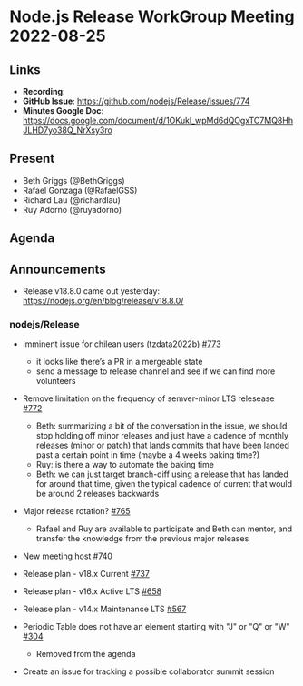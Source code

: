 # Node.js  Release WorkGroup Meeting 2022-08-25

## Links

* **Recording**:
* **GitHub Issue**: https://github.com/nodejs/Release/issues/774
* **Minutes Google Doc**: https://docs.google.com/document/d/1OKukl_wpMd6dQOgxTC7MQ8HhJLHD7yo38Q_NrXsy3ro

## Present

* Beth Griggs (@BethGriggs)
* Rafael Gonzaga (@RafaelGSS)
* Richard Lau (@richardlau)
* Ruy Adorno (@ruyadorno)

## Agenda

## Announcements

* Release v18.8.0 came out yesterday: https://nodejs.org/en/blog/release/v18.8.0/

### nodejs/Release

* Imminent issue for chilean users (tzdata2022b) [#773](https://github.com/nodejs/Release/issues/773)
  * it looks like there’s a PR in a mergeable state
  * send a message to release channel and see if we can find more volunteers

* Remove limitation on the frequency of semver-minor LTS relesease [#772](https://github.com/nodejs/Release/issues/772)
  * Beth: summarizing a bit of the conversation in the issue, we should stop holding off minor releases and just have a cadence of monthly releases (minor or patch) that lands commits that have been landed past a certain point in time (maybe a 4 weeks baking time?)
  * Ruy: is there a way to automate the baking time
  * Beth: we can just target branch-diff using a release that has landed for around that time, given the typical cadence of current that would be around 2 releases backwards

* Major release rotation? [#765](https://github.com/nodejs/Release/issues/765)
  * Rafael and Ruy are available to participate and Beth can mentor, and transfer the knowledge from the previous major releases

* New meeting host [#740](https://github.com/nodejs/Release/issues/740)

* Release plan - v18.x Current [#737](https://github.com/nodejs/Release/issues/737)

* Release plan - v16.x Active LTS [#658](https://github.com/nodejs/Release/issues/658)

* Release plan - v14.x Maintenance LTS [#567](https://github.com/nodejs/Release/issues/567)

* Periodic Table does not have an element starting with "J" or "Q" or "W" [#304](https://github.com/nodejs/Release/issues/304)
  * Removed from the agenda

* Create an issue for tracking a possible collaborator summit session

